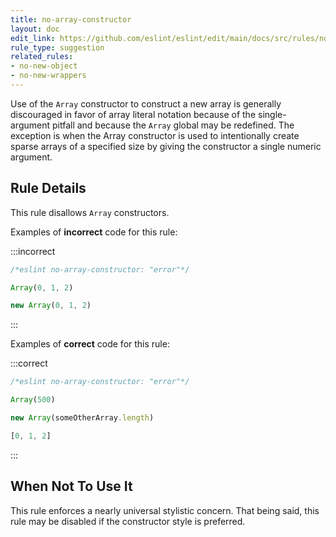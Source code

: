 ```yaml
---
title: no-array-constructor
layout: doc
edit_link: https://github.com/eslint/eslint/edit/main/docs/src/rules/no-array-constructor.md
rule_type: suggestion
related_rules:
- no-new-object
- no-new-wrappers
---
```



Use of the `Array` constructor to construct a new array is generally
discouraged in favor of array literal notation because of the single-argument
pitfall and because the `Array` global may be redefined. The exception is when
the Array constructor is used to intentionally create sparse arrays of a
specified size by giving the constructor a single numeric argument.

## Rule Details

This rule disallows `Array` constructors.

Examples of **incorrect** code for this rule:

:::incorrect

```js
/*eslint no-array-constructor: "error"*/

Array(0, 1, 2)

new Array(0, 1, 2)
```

:::

Examples of **correct** code for this rule:

:::correct

```js
/*eslint no-array-constructor: "error"*/

Array(500)

new Array(someOtherArray.length)

[0, 1, 2]
```

:::

## When Not To Use It

This rule enforces a nearly universal stylistic concern. That being said, this
rule may be disabled if the constructor style is preferred.
